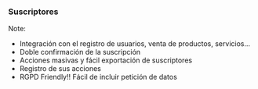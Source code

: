 ### Suscriptores

Note:

* Integración con el registro de usuarios, venta de productos, servicios...
* Doble confirmación de la suscripción
* Acciones masivas y fácil exportación de suscriptores
* Registro de sus acciones
* RGPD Friendly!! Fácil de incluir petición de datos
